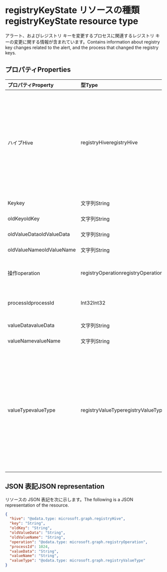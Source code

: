 # <a name="registrykeystate-resource-type"></a><span data-ttu-id="81cf0-101">registryKeyState リソースの種類</span><span class="sxs-lookup"><span data-stu-id="81cf0-101">registryKeyState resource type</span></span>

<span data-ttu-id="81cf0-102">アラート、およびレジストリ キーを変更するプロセスに関連するレジストリ キーの変更に関する情報が含まれています。</span><span class="sxs-lookup"><span data-stu-id="81cf0-102">Contains information about registry key changes related to the alert, and the process that changed the registry keys.</span></span>

## <a name="properties"></a><span data-ttu-id="81cf0-103">プロパティ</span><span class="sxs-lookup"><span data-stu-id="81cf0-103">Properties</span></span>

| <span data-ttu-id="81cf0-104">プロパティ</span><span class="sxs-lookup"><span data-stu-id="81cf0-104">Property</span></span>     | <span data-ttu-id="81cf0-105">型</span><span class="sxs-lookup"><span data-stu-id="81cf0-105">Type</span></span>        | <span data-ttu-id="81cf0-106">説明</span><span class="sxs-lookup"><span data-stu-id="81cf0-106">Description</span></span> |
|:-------------|:------------|:------------|
|<span data-ttu-id="81cf0-107">ハイブ</span><span class="sxs-lookup"><span data-stu-id="81cf0-107">Hive</span></span>|<span data-ttu-id="81cf0-108">registryHive</span><span class="sxs-lookup"><span data-stu-id="81cf0-108">registryHive</span></span>|<span data-ttu-id="81cf0-109">A [ Windows レジストリ ハイブ](https://docs.microsoft.com/en-us/windows/desktop/sysinfo/registry-hives)  :</span><span class="sxs-lookup"><span data-stu-id="81cf0-109">A [Windows registry hive](https://docs.microsoft.com/en-us/windows/desktop/sysinfo/registry-hives) :</span></span> <ul><li><span data-ttu-id="81cf0-110">HKEY_CURRENT_CONFIG ハイブです。</span><span class="sxs-lookup"><span data-stu-id="81cf0-110">HKEY_CURRENT_CONFIG</span></span></li> <li><span data-ttu-id="81cf0-111">HKEY_CURRENT_USER</span><span class="sxs-lookup"><span data-stu-id="81cf0-111">HKEY_CURRENT_USER</span></span></li> <li><span data-ttu-id="81cf0-112">HKEY_LOCAL_MACHINE\SAM ハイブです。</span><span class="sxs-lookup"><span data-stu-id="81cf0-112">HKEY_LOCAL_MACHINE\SAM</span></span></li> <li><span data-ttu-id="81cf0-113">HKEY_LOCAL_MACHINE\Security</span><span class="sxs-lookup"><span data-stu-id="81cf0-113">HKEY_LOCAL_MACHINE\Security</span></span></li> <li><span data-ttu-id="81cf0-114">HKEY_LOCAL_MACHINE\Software</span><span class="sxs-lookup"><span data-stu-id="81cf0-114">HKEY_LOCAL_MACHINE\Software</span></span></li> <li><span data-ttu-id="81cf0-115">HKEY_LOCAL_MACHINE\System</span><span class="sxs-lookup"><span data-stu-id="81cf0-115">HKEY_LOCAL_MACHINE\System</span></span></li> <li><span data-ttu-id="81cf0-116">HKEY_USERS\\.Default.</span><span class="sxs-lookup"><span data-stu-id="81cf0-116">HKEY_USERS\\.Default.</span></span></li></ul> <span data-ttu-id="81cf0-117">可能な値は、`unknown`、`currentConfig`、`currentUser`、`localMachineSam`、`localMachineSamSoftware`、`localMachineSystem`、`usersDefault` です。</span><span class="sxs-lookup"><span data-stu-id="81cf0-117">Possible values are: `unknown`, `currentConfig`, `currentUser`, `localMachineSam`, `localMachineSamSoftware`, `localMachineSystem`, `usersDefault`.</span></span>|
|<span data-ttu-id="81cf0-118">Key</span><span class="sxs-lookup"><span data-stu-id="81cf0-118">key</span></span>|<span data-ttu-id="81cf0-119">文字列</span><span class="sxs-lookup"><span data-stu-id="81cf0-119">String</span></span>|<span data-ttu-id="81cf0-120">現在の (つまり変更された) 登録キー (独占HIVE)。</span><span class="sxs-lookup"><span data-stu-id="81cf0-120">Current (i.e. changed) registry key (excludes HIVE).</span></span>|
|<span data-ttu-id="81cf0-121">oldKey</span><span class="sxs-lookup"><span data-stu-id="81cf0-121">oldKey</span></span>|<span data-ttu-id="81cf0-122">文字列</span><span class="sxs-lookup"><span data-stu-id="81cf0-122">String</span></span>|<span data-ttu-id="81cf0-123">手前の (つまり変更される前)登録キー (独占HIVE)。</span><span class="sxs-lookup"><span data-stu-id="81cf0-123">Previous (i.e. before changed) registry key (excludes HIVE).</span></span>|
|<span data-ttu-id="81cf0-124">oldValueData</span><span class="sxs-lookup"><span data-stu-id="81cf0-124">oldValueData</span></span>|<span data-ttu-id="81cf0-125">文字列</span><span class="sxs-lookup"><span data-stu-id="81cf0-125">String</span></span>|<span data-ttu-id="81cf0-126">手前の (つまり変更される前)登録キーの値のデータ (内容).</span><span class="sxs-lookup"><span data-stu-id="81cf0-126">Previous (i.e. before changed) registry key value data (contents).</span></span>|
|<span data-ttu-id="81cf0-127">oldValueName</span><span class="sxs-lookup"><span data-stu-id="81cf0-127">oldValueName</span></span>|<span data-ttu-id="81cf0-128">文字列</span><span class="sxs-lookup"><span data-stu-id="81cf0-128">String</span></span>|<span data-ttu-id="81cf0-129">手前の (つまり変更される前)登録キーの値の名前。</span><span class="sxs-lookup"><span data-stu-id="81cf0-129">Previous (i.e. before changed) registry key value name.</span></span>|
|<span data-ttu-id="81cf0-130">操作</span><span class="sxs-lookup"><span data-stu-id="81cf0-130">operation</span></span>|<span data-ttu-id="81cf0-131">registryOperation</span><span class="sxs-lookup"><span data-stu-id="81cf0-131">registryOperation</span></span>|<span data-ttu-id="81cf0-132">登録キーの名前および/または値を変更した操作。</span><span class="sxs-lookup"><span data-stu-id="81cf0-132">Operation that changed the registry key name and/or value.</span></span> <span data-ttu-id="81cf0-133">可能な値は、`unknown`、`create`、`modify`、`delete` です。</span><span class="sxs-lookup"><span data-stu-id="81cf0-133">Possible values are: `unknown`, `create`, `modify`, `delete`.</span></span>|
|<span data-ttu-id="81cf0-134">processId</span><span class="sxs-lookup"><span data-stu-id="81cf0-134">processId</span></span>|<span data-ttu-id="81cf0-135">Int32</span><span class="sxs-lookup"><span data-stu-id="81cf0-135">Int32</span></span>|<span data-ttu-id="81cf0-136">登録キーを調整したプロセスのプロセスID (PID)(プロセスの詳細は警告「プロセス」コレクションに表示されます).</span><span class="sxs-lookup"><span data-stu-id="81cf0-136">Process ID (PID) of the process that modified the registry key (process details will appear in the alert 'processes' collection).</span></span>|
|<span data-ttu-id="81cf0-137">valueData</span><span class="sxs-lookup"><span data-stu-id="81cf0-137">valueData</span></span>|<span data-ttu-id="81cf0-138">文字列</span><span class="sxs-lookup"><span data-stu-id="81cf0-138">String</span></span>|<span data-ttu-id="81cf0-139">現在の (つまり変更された)登録キーの値のデータ(内容).</span><span class="sxs-lookup"><span data-stu-id="81cf0-139">Current (i.e. changed) registry key value data (contents).</span></span>|
|<span data-ttu-id="81cf0-140">valueName</span><span class="sxs-lookup"><span data-stu-id="81cf0-140">valueName</span></span>|<span data-ttu-id="81cf0-141">文字列</span><span class="sxs-lookup"><span data-stu-id="81cf0-141">String</span></span>|<span data-ttu-id="81cf0-142">現在の (つまり変更された)登録キーの値の名前</span><span class="sxs-lookup"><span data-stu-id="81cf0-142">Current (i.e. changed) registry key value name</span></span>|
|<span data-ttu-id="81cf0-143">valueType</span><span class="sxs-lookup"><span data-stu-id="81cf0-143">valueType</span></span>|<span data-ttu-id="81cf0-144">registryValueType</span><span class="sxs-lookup"><span data-stu-id="81cf0-144">registryValueType</span></span>|[<span data-ttu-id="81cf0-145">登録キーの値の種類</span><span class="sxs-lookup"><span data-stu-id="81cf0-145">Registry key value type</span></span>](https://docs.microsoft.com/en-us/windows/desktop/sysinfo/registry-value-types) <ul><li><span data-ttu-id="81cf0-146">REG_BINARY</span><span class="sxs-lookup"><span data-stu-id="81cf0-146">REG_BINARY</span></span></li> <li><span data-ttu-id="81cf0-147">REG_DWORD</span><span class="sxs-lookup"><span data-stu-id="81cf0-147">REG_DWORD</span></span></li> <li><span data-ttu-id="81cf0-148">REG_DWORD_LITTLE_ENDIAN</span><span class="sxs-lookup"><span data-stu-id="81cf0-148">REG_DWORD_LITTLE_ENDIAN</span></span></li> <li><span data-ttu-id="81cf0-149">REG_DWORD_BIG_ENDIAN</span><span class="sxs-lookup"><span data-stu-id="81cf0-149">REG_DWORD_BIG_ENDIAN</span></span></li><li><span data-ttu-id="81cf0-150">REG_EXPAND_SZ</span><span class="sxs-lookup"><span data-stu-id="81cf0-150">REG_EXPAND_SZ</span></span></li> <li><span data-ttu-id="81cf0-151">REG_LINK</span><span class="sxs-lookup"><span data-stu-id="81cf0-151">REG_LINK</span></span></li> <li><span data-ttu-id="81cf0-152">REG_MULTI_SZ</span><span class="sxs-lookup"><span data-stu-id="81cf0-152">REG_MULTI_SZ</span></span></li> <li><span data-ttu-id="81cf0-153">REG_NONE</span><span class="sxs-lookup"><span data-stu-id="81cf0-153">REG_NONE</span></span></li> <li><span data-ttu-id="81cf0-154">REG_QWORD</span><span class="sxs-lookup"><span data-stu-id="81cf0-154">REG_QWORD</span></span></li> <li><span data-ttu-id="81cf0-155">REG_QWORD_LITTLE_ENDIAN</span><span class="sxs-lookup"><span data-stu-id="81cf0-155">REG_QWORD_LITTLE_ENDIAN</span></span></li> <li><span data-ttu-id="81cf0-156">REG_SZ</span><span class="sxs-lookup"><span data-stu-id="81cf0-156">REG_SZ</span></span></li></ul> <span data-ttu-id="81cf0-157">可能な値は、`unknown`、`binary`、`dword`、`dwordLittleEndian`、`dwordBigEndian`、`expandSz`、`link`、`multiSz`、`none`、`qword`、`qwordlittleEndian`、`sz` です。</span><span class="sxs-lookup"><span data-stu-id="81cf0-157">Possible values are: `unknown`, `binary`, `dword`, `dwordLittleEndian`, `dwordBigEndian`, `expandSz`, `link`, `multiSz`, `none`, `qword`, `qwordlittleEndian`, `sz`.</span></span>|

## <a name="json-representation"></a><span data-ttu-id="81cf0-158">JSON 表記</span><span class="sxs-lookup"><span data-stu-id="81cf0-158">JSON representation</span></span>

<span data-ttu-id="81cf0-159">リソースの JSON 表記を次に示します。</span><span class="sxs-lookup"><span data-stu-id="81cf0-159">The following is a JSON representation of the resource.</span></span>

<!-- {
  "blockType": "resource",
  "optionalProperties": [

  ],
  "@odata.type": "microsoft.graph.registryKeyState"
}-->

```json
{
  "hive": "@odata.type: microsoft.graph.registryHive",
  "key": "String",
  "oldKey": "String",
  "oldValueData": "String",
  "oldValueName": "String",
  "operation": "@odata.type: microsoft.graph.registryOperation",
  "processId": 1024,
  "valueData": "String",
  "valueName": "String",
  "valueType": "@odata.type: microsoft.graph.registryValueType"
}

```

<!-- uuid: 8fcb5dbc-d5aa-4681-8e31-b001d5168d79
2015-10-25 14:57:30 UTC -->
<!-- {
  "type": "#page.annotation",
  "description": "registryKeyState resource",
  "keywords": "",
  "section": "documentation",
  "tocPath": ""
}-->